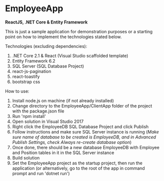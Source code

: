 # EmployeeApp
<b>ReactJS, .NET Core &amp; Entity Framework</b>

This is just a sample application for demonstration purposes or a starting point on how to implement the technologies stated below.

Technologies (excluding dependencies):
<ol>
	<li>.NET Core 2.1 & React (Visual Studio scaffolded template)</li>
  <li>Entity Framework 6.2</li>
  <li>SQL Server (SQL Database Project)</li>
	<li>react-js-pagination</li>
	<li>react-toastify</li>
	<li>bootstrap css</li>
</ol>

How to use:
<ol>	
  <li>Install node.js on machine (if not already installed)</li>
  <li>Change directory to the EmployeeApp/ClientApp folder of the project with the package.json file</li>
  <li>Run 'npm install'</li>  
  <li>Open solution in Visual Studio 2017</li>
  <li>Right click the EmployeeDB SQL Database Project and click Publish</li>
  <li>Follow instructions and make sure SQL Server instance is running (<i>Make sure name of database to be created is EmployeeDB, and in Advanced Publish Settings, check Always re-create database option</i>)</li>
  <li>Once done, there should be a new database EmployeeDB with Employee and Position tables in it in the SQL Server instance</li>
  <li>Build solution</li>  
  <li>Set the EmployeeApp project as the startup project, then run the application (or alternatively, go to the root of the app in command prompt and run 'dotnet run')</li>
</ol>
